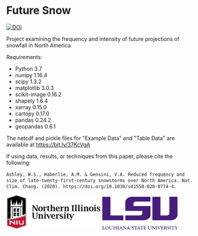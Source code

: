 # Future Snow

[![DOI](https://zenodo.org/badge/129580480.svg)](https://zenodo.org/badge/latestdoi/129580480)

Project examining the frequency and intensity of future projections of snowfall in North America

Requirements:

<ul>
  <li>Python 3.7</li>
  <li>numpy 1.16.4</li>
  <li>scipy 1.3.2</li>
  <li>matplotlib 3.0.3</li>
  <li>scikit-image 0.16.2</li>
  <li>shapely 1.6.4</li>
  <li>xarray 0.15.0</li>
  <li>cartopy 0.17.0</li>
  <li>pandas 0.24.2</li>
  <li>geopandas 0.6.1</li>
</ul>


The netcdf and pickle files for "Example Data" and "Table Data" are available at https://bit.ly/37KcVgA


If using data, results, or techniques from this paper, please cite the following:

```
Ashley, W.S., Haberlie, A.M. & Gensini, V.A. Reduced frequency and 
size of late-twenty-first-century snowstorms over North America. Nat. 
Clim. Chang. (2020). https://doi.org/10.1038/s41558-020-0774-4.
```


<p float="left">
  <img src="/Pictures/Northern_Illinois_University_logo.jpg" width="250" /> 
  <img src="/Pictures/LSU_FullName_Purple_RGB.jpg" width="200" />
</p>


